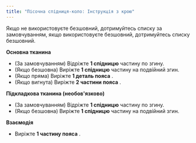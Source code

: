 ```yaml
---
title: "Пісочна спідниця-коло: Інструкція з крою"
---
```


<Note>

Якщо не використовуєте безшовний, дотримуйтесь списку за замовчуванням, якщо використовуєте безшовний, дотримуйтесь списку безшовний.

</Note>

**Основна тканина**

- (За замовчуванням) Відріжте **1 спідницю** частину по згину.
- (Якщо безшовна) Виріжте **1 спідницю** частину на подвійний згин.
- (Якщо пряма) Виріжте **1 деталь пояса** .
- (Якщо вигнута) Виріжте **2 частини пояса** .

**Підкладкова тканина (необов'язково)**

- (За замовчуванням) Відріжте **1 спідницю** частину по згину.
- (Якщо безшовна) Виріжте **1 спідницю** частину на подвійний згин.

**Взаємодія**

- Виріжте **1 частину пояса** .
